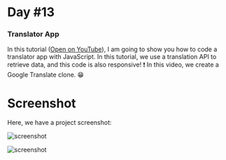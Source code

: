 # Day #13

### Translator App
In this tutorial ([Open on YouTube](https://youtu.be/WGRIMv790UI)), I am going to show you how to code a translator app with JavaScript. In this tutorial, we use a translation API to retrieve data, and this code is also responsive! ❗️ In this video, we create a Google Translate clone. 😁

# Screenshot
Here, we have a project screenshot:

![screenshot](screenshot.jpg)


![screenshot](screenshot.jpg)
